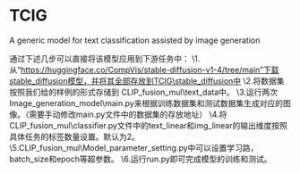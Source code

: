 # TCIG
A generic model for text classification assisted by image generation




通过下述几步可以直接将该模型应用到下游任务中：
\\1.从“https://huggingface.co/CompVis/stable-diffusion-v1-4/tree/main”下载stable_diffusion模型，并将其全部存放到TCIG\stable_diffusion中
\\2.将数据集按照我们给的样例的形式存储到 CLIP_fusion_mul\text_data中。
\\3.运行两次Image_generation_model\main.py来根据训练数据集和测试数据集生成对应的图像。（需要手动修改main.py文件中的数据集的存放地址）
\\4.将CLIP_fusion_mul\classifier.py文件中的text_linear和img_linear的输出维度按照具体任务的标签数量设置。默认为2。
\\5.CLIP_fusion_mul\Model_parameter_setting.py中可以设置学习路，batch_size和epoch等超参数。
\\6.运行run.py即可完成模型的训练和测试。
